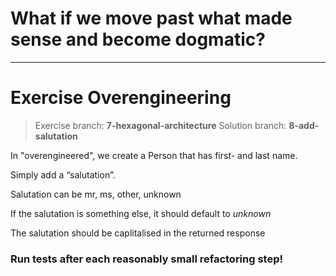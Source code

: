 # What if we move past what made sense and become dogmatic?
 
----
# Exercise Overengineering
> Exercise branch: **7-hexagonal-architecture**
> Solution branch: **8-add-salutation**

In "overengineered", we create a Person that has first- and last name. 

Simply add a “salutation”.

Salutation can be mr, ms, other, unknown

If the salutation is something else, it should default to _unknown_

The salutation should be caplitalised in the returned response


### Run tests after each reasonably small refactoring step!
